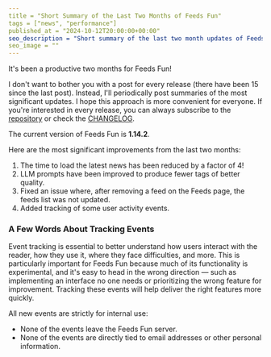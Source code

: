 ```yaml
---
title = "Short Summary of the Last Two Months of Feeds Fun"
tags = ["news", "performance"]
published_at = "2024-10-12T20:00:00+00:00"
seo_description = "Short summary of the last two month updates of Feeds Fun: performance improvements."
seo_image = ""
---
```


It's been a productive two months for Feeds Fun!

I don't want to bother you with a post for every release (there have been 15 since the last post). Instead, I'll periodically post summaries of the most significant updates. I hope this approach is more convenient for everyone. If you're interested in every release, you can always subscribe to the [repository](https://github.com/Tiendil/feeds.fun) or check the [CHANGELOG](https://github.com/Tiendil/feeds.fun/blob/main/CHANGELOG.md).

The current version of Feeds Fun is **1.14.2**.

Here are the most significant improvements from the last two months:

1. The time to load the latest news has been reduced by a factor of 4!
2. LLM prompts have been improved to produce fewer tags of better quality.
3. Fixed an issue where, after removing a feed on the Feeds page, the feeds list was not updated.
4. Added tracking of some user activity events.

### A Few Words About Tracking Events

Event tracking is essential to better understand how users interact with the reader, how they use it, where they face difficulties, and more. This is particularly important for Feeds Fun because much of its functionality is experimental, and it's easy to head in the wrong direction — such as implementing an interface no one needs or prioritizing the wrong feature for improvement. Tracking these events will help deliver the right features more quickly.

All new events are strictly for internal use:

- None of the events leave the Feeds Fun server.
- None of the events are directly tied to email addresses or other personal information.
